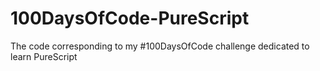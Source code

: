 # 100DaysOfCode-PureScript
The code corresponding to my #100DaysOfCode challenge dedicated to learn PureScript
